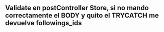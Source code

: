 ## Validate en postController Store, si no mando correctamente el BODY y quito el TRYCATCH me devuelve followings_ids
